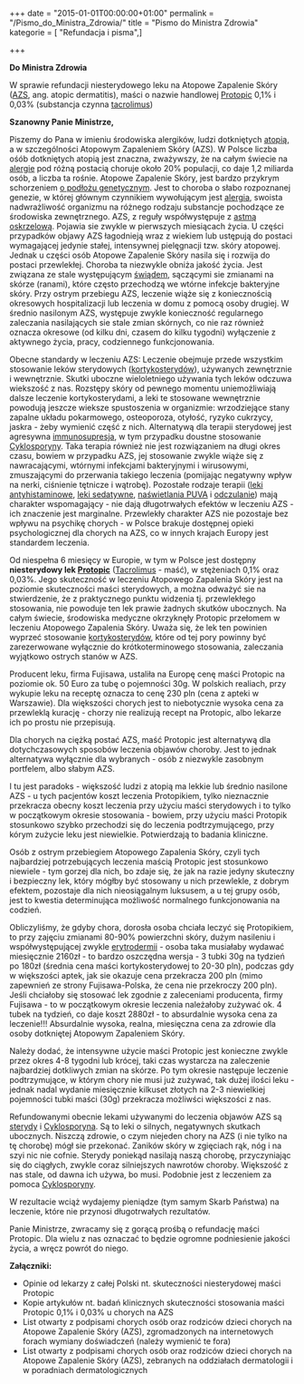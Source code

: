 +++
date = "2015-01-01T00:00:00+01:00"
permalink = "/Pismo_do_Ministra_Zdrowia/"
title = "Pismo do Ministra Zdrowia"
kategorie = [ "Refundacja i pisma",]

+++

**Do Ministra Zdrowia**

W sprawie refundacji niesterydowego leku na Atopowe Zapalenie Skóry ([AZS](/atopedia/AZS "wikilink"), ang. atopic dermatitis), maści o nazwie handlowej [Protopic](/atopedia/Protopic "wikilink") 0,1% i 0,03% (substancja czynna [tacrolimus](/atopedia/Tacrolimus "wikilink"))

**Szanowny Panie Ministrze,**

Piszemy do Pana w imieniu środowiska alergików, ludzi dotkniętych [atopią](/atopedia/Atopia "wikilink"), a w szczególności Atopowym Zapaleniem Skóry (AZS). W Polsce liczba ośób dotkniętych atopią jest znaczna, zważywszy, że na całym świecie na [alergie](/atopedia/Alergia "wikilink") pod różną postacią choruje około 20% populacji, co daje 1,2 miliarda osób, a liczba ta rośnie. Atopowe Zapalenie Skóry, jest bardzo przykrym schorzeniem [o podłożu genetycznym](/atopedia/Obciążenie_genetyczne "wikilink"). Jest to choroba o słabo rozpoznanej genezie, w której głównym czynnikiem wywołującym jest [alergia](/atopedia/Alergia "wikilink"), swoista nadwrażliwość organizmu na różnego rodzaju substancje pochodzące ze środowiska zewnętrznego. AZS, z reguły współwystępuje z [astmą oskrzelową](/atopedia/Astma_oskrzelowa "wikilink"). Pojawia sie zwykle w pierwszych miesiącach życia. U części przypadków objawy AZS łagodnieją wraz z wiekiem lub ustępują do postaci wymagającej jedynie stałej, intensywnej pielęgnacji tzw. skóry atopowej. Jednak u części osób Atopowe Zapalenie Skóry nasila się i rozwija do postaci przewlekłej. Choroba ta niezwykle obniża jakość życia. Jest związana ze stale występującym [świądem](/atopedia/Świąd "wikilink"), sączącymi sie zmianami na skórze (ranami), które często przechodzą we wtórne infekcje bakteryjne skóry. Przy ostrym przebiegu AZS, leczenie wiąże się z koniecznością okresowych hospitalizacji lub leczenia w domu z pomocą osoby drugiej. W średnio nasilonym AZS, występuje zwykle konieczność regularnego zaleczania nasilających sie stale zmian skórnych, co nie raz również oznacza okresowe (od kilku dni, czasem do kilku tygodni) wyłączenie z aktywnego życia, pracy, codziennego funkcjonowania.

Obecne standardy w leczeniu AZS: Leczenie obejmuje przede wszystkim stosowanie leków sterydowych ([kortykosterydów](/atopedia/Kortykosterydy "wikilink")), używanych zewnętrznie i wewnętrznie. Skutki uboczne wieloletniego używania tych leków odczuwa wiekszość z nas. Rozstępy skóry od pewnego momentu uniemożliwiają dalsze leczenie kortykosterydami, a leki te stosowane wewnętrznie powodują jeszcze wieksze spustoszenia w organizmie: wrzodziejące stany zapalne układu pokarmowego, osteoporoza, otyłość, ryzyko cukrzycy, jaskra - żeby wymienić część z nich. Alternatywą dla terapii sterydowej jest agresywna [immunosupresja](/atopedia/Immunosupresja "wikilink"), w tym przypadku doustne stosowanie [Cyklosporyny](/atopedia/Cyklosporyna "wikilink"). Taka terapia również nie jest rozwiązaniem na długi okres czasu, bowiem w przypadku AZS, jej stosowanie zwykle wiąże się z nawracającymi, wtórnymi infekcjami bakteryjnymi i wirusowymi, zmuszającymi do przerwania takiego leczenia (pomijając negatywny wpływ na nerki, ciśnienie tętnicze i wątrobę). Pozostałe rodzaje terapii ([leki antyhistaminowe](/atopedia/Leki_antyhistaminowe "wikilink"), [leki sedatywne](/atopedia/Leki_sedatywne "wikilink"), [naświetlania PUVA](/atopedia/Światłoterapia "wikilink") i [odczulanie](/atopedia/Odczulanie "wikilink")) mają charakter wspomagający - nie dają długotrwałych efektów w leczeniu AZS - ich znaczenie jest marginalne. Przewlekły charakter AZS nie pozostaje bez wpływu na psychikę chorych - w Polsce brakuje dostępnej opieki psychologicznej dla chorych na AZS, co w innych krajach Europy jest standardem leczenia.

Od niespełna 6 miesięcy w Europie, w tym w Polsce jest dostępny **niesterydowy lek [Protopic](/atopedia/Protopic "wikilink")** ([Tacrolimus](/atopedia/Tacrolimus "wikilink") - maść), w stężeniach 0,1% oraz 0,03%. Jego skuteczność w leczeniu Atopowego Zapalenia Skóry jest na poziomie skuteczności maści sterydowych, a można odważyć sie na stwierdzenie, że z praktycznego punktu widzenia tj. przewlekłego stosowania, nie powoduje ten lek prawie żadnych skutków ubocznych. Na całym świecie, środowiska medyczne okrzyknęły Protopic przełomem w leczeniu Atopowego Zapalenia Skóry. Uważa się, że lek ten powinien wyprzeć stosowanie [kortykosterydów](/atopedia/Kortykosterydy "wikilink"), które od tej pory powinny być zarezerwowane wyłącznie do krótkoterminowego stosowania, zaleczania wyjątkowo ostrych stanów w AZS.

Producent leku, firma Fujisawa, ustaliła na Europę cenę maści Protopic na poziomie ok. 50 Euro za tubę o pojemności 30g. W polskich realiach, przy wykupie leku na receptę oznacza to cenę 230 pln (cena z apteki w Warszawie). Dla większości chorych jest to niebotycznie wysoka cena za przewleklą kurację - chorzy nie realizują recept na Protopic, albo lekarze ich po prostu nie przepisują.

Dla chorych na ciężką postać AZS, maść Protopic jest alternatywą dla dotychczasowych sposobów leczenia objawów choroby. Jest to jednak alternatywa wyłącznie dla wybranych - osób z niezwykle zasobnym portfelem, albo słabym AZS.

I tu jest paradoks - większość ludzi z atopią ma lekkie lub średnio nasilone AZS - u tych pacjentów koszt leczenia Protopikiem, tylko nieznacznie przekracza obecny koszt leczenia przy użyciu maści sterydowych i to tylko w początkowym okresie stosowania - bowiem, przy użyciu maści Protopik stosunkowo szybko przechodzi się do leczenia podtrzymującego, przy kórym zużycie leku jest niewielkie. Potwierdzają to badania kliniczne.

Osób z ostrym przebiegiem Atopowego Zapalenia Skóry, czyli tych najbardziej potrzebujących leczenia maścią Protopic jest stosunkowo niewiele - tym gorzej dla nich, bo zdaje się, że jak na razie jedyny skuteczny i bezpieczny lek, który mógłby być stosowany u nich przewlekle, z dobrym efektem, pozostaje dla nich nieosiągalnym luksusem, a u tej grupy osób, jest to kwestia determinująca możliwość normalnego funkcjonowania na codzień.

Obliczyliśmy, że gdyby chora, dorosła osoba chciała leczyć się Protopikiem, to przy zajęciu zmianami 80-90% powierzchni skóry, dużym nasileniu i współwystępującej zwykle [erytrodermii](/atopedia/Erytrodermia "wikilink") - osoba taka musiałaby wydawać miesięcznie 2160zł - to bardzo oszczędna wersja - 3 tubki 30g na tydzień po 180zł (średnia cena maści kortykosterydowej to 20-30 pln), podczas gdy w większości aptek, jak sie okazuje cena przekracza 200 pln (mimo zapewnień ze strony Fujisawa-Polska, że cena nie przekroczy 200 pln). Jeśli chciałoby się stosować lek zgodnie z zaleceniami producenta, firmy Fujisawa - to w początkowym okresie leczenia należałoby zużywać ok. 4 tubek na tydzień, co daje koszt 2880zł - to absurdalnie wysoka cena za leczenie!!! Absurdalnie wysoka, realna, miesięczna cena za zdrowie dla osoby dotkniętej Atopowym Zapaleniem Skóry.

Należy dodać, że intensywne użycie maści Protopic jest konieczne zwykle przez okres 4-8 tygodni lub krócej, taki czas wystarcza na zaleczenie najbardziej dotkliwych zmian na skórze. Po tym okresie następuje leczenie podtrzymujące, w którym chory nie musi już zużywać, tak dużej ilości leku - jednak nadal wydanie miesięcznie kilkuset złotych na 2-3 niewielkiej pojemności tubki maści (30g) przekracza możliwści większości z nas.

Refundowanymi obecnie lekami używanymi do leczenia objawów AZS są [sterydy](/atopedia/Kortykosterydy "wikilink") i [Cyklosporyna](/atopedia/Cyklosporyna "wikilink"). Są to leki o silnych, negatywnych skutkach ubocznych. Niszczą zdrowie, o czym niejeden chory na AZS (i nie tylko na tę chorobę) mógł sie przekonać. Zaników skóry w zgięciach rąk, nóg i na szyi nic nie cofnie. Sterydy poniekąd nasilają naszą chorobę, przyczyniając się do ciągłych, zwykle coraz silniejszych nawrotów choroby. Większość z nas stale, od dawna ich używa, bo musi. Podobnie jest z leczeniem za pomoca [Cyklosporyny](/atopedia/Cyklosporyna "wikilink").

W rezultacie wciąż wydajemy pieniądze (tym samym Skarb Państwa) na leczenie, które nie przynosi długotrwałych rezultatów.

Panie Ministrze, zwracamy się z gorącą prośbą o refundację maści Protopic. Dla wielu z nas oznaczać to będzie ogromne podniesienie jakości życia, a wręcz powrót do niego.

**Załączniki:**

-   Opinie od lekarzy z całej Polski nt. skuteczności niesterydowej maści Protopic
-   Kopie artykułów nt. badań klinicznych skuteczności stosowania maści Protopic 0,1% i 0,03% u chorych na AZS
-   List otwarty z podpisami chorych osób oraz rodziców dzieci chorych na Atopowe Zapalenie Skóry (AZS), zgromadzonych na internetowych forach wymiany doświadczeń (należy wymienić te fora)
-   List otwarty z podpisami chorych osób oraz rodziców dzieci chorych na Atopowe Zapalenie Skóry (AZS), zebranych na oddziałach dermatologii i w poradniach dermatologicznych
